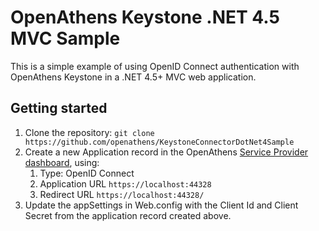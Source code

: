 ﻿# OpenAthens Keystone .NET 4.5 MVC Sample
This is a simple example of using OpenID Connect authentication with OpenAthens Keystone in a .NET 4.5+ MVC web application.

## Getting started
1. Clone the repository: `git clone https://github.com/openathens/KeystoneConnectorDotNet4Sample`
1. Create a new Application record in the OpenAthens [Service Provider dashboard](https://sp.openathens.net/), using:
   1. Type: OpenID Connect
   1. Application URL `https://localhost:44328`
   1. Redirect URL `https://localhost:44328/`
1. Update the appSettings in Web.config with the Client Id and Client Secret from the application record created above.
